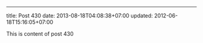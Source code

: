 ---
title: Post 430
date: 2013-08-18T04:08:38+07:00
updated: 2012-06-18T15:16:05+07:00

This is content of post 430
